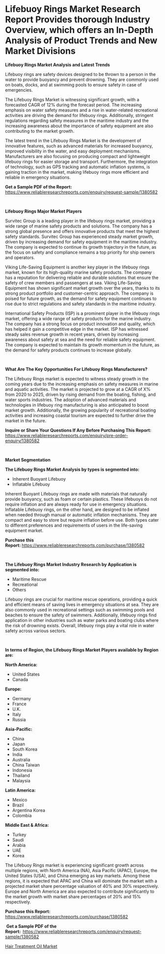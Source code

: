 <p><h1>Lifebuoy Rings Market Research Report Provides thorough Industry Overview, which offers an In-Depth Analysis of Product Trends and New Market Divisions</h1></p><p><strong>Lifebuoy Rings Market Analysis and Latest Trends</strong></p>
<p><p>Lifebuoy rings are safety devices designed to be thrown to a person in the water to provide buoyancy and prevent drowning. They are commonly used on boats, docks, and at swimming pools to ensure safety in case of emergencies.</p><p>The Lifebuoy Rings Market is witnessing significant growth, with a forecasted CAGR of 12% during the forecast period. The increasing emphasis on water safety measures and a rise in water-related recreational activities are driving the demand for lifebuoy rings. Additionally, stringent regulations regarding safety measures in the maritime industry and the increasing awareness about the importance of safety equipment are also contributing to the market growth.</p><p>The latest trend in the Lifebuoy Rings Market is the development of innovative features, such as advanced materials for increased buoyancy, improved visibility in the water, and easy deployment mechanisms. Manufacturers are also focusing on producing compact and lightweight lifebuoy rings for easier storage and transport. Furthermore, the integration of technology, such as GPS tracking and automatic inflation systems, is gaining traction in the market, making lifebuoy rings more efficient and reliable in emergency situations.</p></p>
<p><strong>Get a Sample PDF of the Report:&nbsp;</strong> <a href="https://www.reliableresearchreports.com/enquiry/request-sample/1380582">https://www.reliableresearchreports.com/enquiry/request-sample/1380582</a></p>
<p>&nbsp;</p>
<p><strong>Lifebuoy Rings Major Market Players</strong></p>
<p><p>Survitec Group is a leading player in the lifebuoy rings market, providing a wide range of marine safety products and solutions. The company has a strong global presence and offers innovative products that meet the highest safety standards. Survitec Group has experienced steady market growth, driven by increasing demand for safety equipment in the maritime industry. The company is expected to continue its growth trajectory in the future, as the focus on safety and compliance remains a top priority for ship owners and operators.</p><p>Viking Life-Saving Equipment is another key player in the lifebuoy rings market, known for its high-quality marine safety products. The company has a reputation for delivering reliable and durable solutions that ensure the safety of crew members and passengers at sea. Viking Life-Saving Equipment has shown significant market growth over the years, thanks to its strong product portfolio and customer-centric approach. The company is poised for future growth, as the demand for safety equipment continues to rise due to strict regulations and safety standards in the maritime industry.</p><p>International Safety Products (ISP) is a prominent player in the lifebuoy rings market, offering a wide range of safety products for the marine industry. The company has a strong focus on product innovation and quality, which has helped it gain a competitive edge in the market. ISP has witnessed steady sales revenue growth in recent years, driven by increasing awareness about safety at sea and the need for reliable safety equipment. The company is expected to maintain its growth momentum in the future, as the demand for safety products continues to increase globally.</p></p>
<p>&nbsp;</p>
<p><strong>What Are The Key Opportunities For Lifebuoy Rings Manufacturers?</strong></p>
<p><p>The Lifebuoy Rings market is expected to witness steady growth in the coming years due to the increasing emphasis on safety measures in marine and aquatic activities. The market is projected to grow at a CAGR of X% from 2020 to 2025, driven by rising demand from the boating, fishing, and water sports industries. The adoption of advanced materials and technologies in lifebuoy ring manufacturing is also anticipated to boost market growth. Additionally, the growing popularity of recreational boating activities and increasing coastal tourism are expected to further drive the market in the future.</p></p>
<p><strong>Inquire or Share Your Questions If Any Before Purchasing This Report:</strong> <a href="https://www.reliableresearchreports.com/enquiry/pre-order-enquiry/1380582">https://www.reliableresearchreports.com/enquiry/pre-order-enquiry/1380582</a></p>
<p>&nbsp;</p>
<p><strong>Market Segmentation</strong></p>
<p><strong>The Lifebuoy Rings Market Analysis by types is segmented into:</strong></p>
<p><ul><li>Inherent Buoyant Lifebuoy</li><li>Inflatable Lifebuoy</li></ul></p>
<p><p>Inherent Buoyant Lifebuoy rings are made with materials that naturally provide buoyancy, such as foam or certain plastics. These lifebuoys do not require inflation and are always ready for use in emergency situations. Inflatable Lifebuoy rings, on the other hand, are designed to be inflated when needed through manual or automatic inflation mechanisms. They are compact and easy to store but require inflation before use. Both types cater to different preferences and requirements of users in the life-saving equipment market.</p></p>
<p><strong>Purchase this Report:&nbsp;</strong><a href="https://www.reliableresearchreports.com/purchase/1380582">https://www.reliableresearchreports.com/purchase/1380582</a></p>
<p>&nbsp;</p>
<p><strong>The Lifebuoy Rings Market Industry Research by Application is segmented into:</strong></p>
<p><ul><li>Maritime Rescue</li><li>Recreational</li><li>Others</li></ul></p>
<p><p>Lifebuoy rings are crucial for maritime rescue operations, providing a quick and efficient means of saving lives in emergency situations at sea. They are also commonly used in recreational settings such as swimming pools and beaches to ensure the safety of swimmers. Additionally, lifebuoy rings find application in other industries such as water parks and boating clubs where the risk of drowning exists. Overall, lifebuoy rings play a vital role in water safety across various sectors.</p></p>
<p>&nbsp;</p>
<p><strong>In terms of Region, the Lifebuoy Rings Market Players available by Region are:</strong></p>
<p>
    <p> <strong> North America: </strong>
        <ul>
            <li>United States</li>
            <li>Canada</li>
        </ul>
        </p> 
    <p> <strong> Europe: </strong>
        <ul>
            <li>Germany</li>
            <li>France</li>
            <li>U.K.</li>
            <li>Italy</li>
            <li>Russia</li>
        </ul>
        </p> 
    <p> <strong> Asia-Pacific: </strong>
        <ul>
            <li>China</li>
            <li>Japan</li>
            <li>South Korea</li>
            <li>India</li>
            <li>Australia</li>
            <li>China Taiwan</li>
            <li>Indonesia</li>
            <li>Thailand</li>
            <li>Malaysia</li>
        </ul>
        </p> 
    <p> <strong> Latin America: </strong>
        <ul>
            <li>Mexico</li>
            <li>Brazil</li>
            <li>Argentina Korea</li>
            <li>Colombia</li>
        </ul>
        </p> 
    <p> <strong> Middle East & Africa: </strong>
        <ul>
            <li>Turkey</li>
            <li>Saudi</li>
            <li>Arabia</li>
            <li>UAE</li>
            <li>Korea</li>
        </ul>
    </p>
    </p>
<p><p>The Lifebuoy Rings market is experiencing significant growth across multiple regions, with North America (NA), Asia Pacific (APAC), Europe, the United States (USA), and China emerging as key markets. Among these regions, it is expected that APAC and China will dominate the market with a projected market share percentage valuation of 40% and 30% respectively. Europe and North America are also expected to contribute significantly to the market growth with market share percentages of 20% and 15% respectively.</p></p>
<p><strong>Purchase this Report: </strong><a href="https://www.reliableresearchreports.com/purchase/1380582">https://www.reliableresearchreports.com/purchase/1380582</a></p>
<p>&nbsp;<strong>Get a Sample PDF of the Report:&nbsp;&nbsp;</strong><a href="https://www.reliableresearchreports.com/enquiry/request-sample/1380582">https://www.reliableresearchreports.com/enquiry/request-sample/1380582</a></p>
<p><strong></strong></p>
<p><p><a href="https://github.com/ChiragRp1/Market-Research-Report-List-3/blob/main/hair-treatment-oil-market.md">Hair Treatment Oil Market</a></p></p>